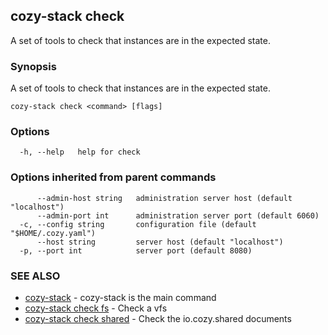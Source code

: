 ## cozy-stack check

A set of tools to check that instances are in the expected state.

### Synopsis

A set of tools to check that instances are in the expected state.

```
cozy-stack check <command> [flags]
```

### Options

```
  -h, --help   help for check
```

### Options inherited from parent commands

```
      --admin-host string   administration server host (default "localhost")
      --admin-port int      administration server port (default 6060)
  -c, --config string       configuration file (default "$HOME/.cozy.yaml")
      --host string         server host (default "localhost")
  -p, --port int            server port (default 8080)
```

### SEE ALSO

* [cozy-stack](cozy-stack.md)	 - cozy-stack is the main command
* [cozy-stack check fs](cozy-stack_check_fs.md)	 - Check a vfs
* [cozy-stack check shared](cozy-stack_check_shared.md)	 - Check the io.cozy.shared documents

